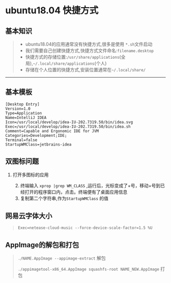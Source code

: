 # ubuntu18.04 快捷方式

## 基本知识

> * ubuntu18.04的应用通常没有快捷方式,很多是使用 `*.sh`文件启动
> * 我们需要自己创建快捷方式,快捷方式文件命名:`filename.desktop`
> * 快捷方式的存储位置:`/usr/share/applications`(全局),`~/.local/share/applications`(个人)
> * 存储在个人位置的快捷方式,安装位置通常在`~/.local/share/`

---

## 基本模板

```Shell
[Desktop Entry]
Version=1.0
Type=Application
Name=IntelliJ IDEA
Icon=/usr/local/develop/idea-IU-202.7319.50/bin/idea.svg
Exec=/usr/local/develop/idea-IU-202.7319.50/bin/idea.sh
Comment=Capable and Ergonomic IDE for JVM
Categories=Development;IDE;
Terminal=false
StartupWMClass=jetbrains-idea
```

## 双图标问题

1. 打开多图标的应用

 	2. 终端输入 `xprop |grep WM_CLASS` ,运行后，光标变成了+号，移动+号到已经打开的程序窗口内，点击。终端便有了桌面应用信息
 	3. 复制第二个字符串,作为`StartupWMClass` 的值

## 网易云字体大小

> `Exec=netease-cloud-music --force-device-scale-factor=1.5 %U`

##  AppImage的解包和打包

> `./NAME.AppImage --appimage-extract` 解包
>
> `./appimagetool-x86_64.AppImage squashfs-root NAME_NEW.AppImage` 打包

